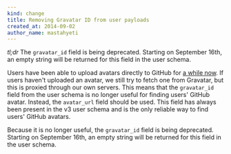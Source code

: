 ```yaml
---
kind: change
title: Removing Gravatar ID from user payloads
created_at: 2014-09-02
author_name: mastahyeti
---
```


*tl;dr* The `gravatar_id` field is being deprecated. Starting on September 16th, an
empty string will be returned for this field in the user schema.

Users have been able to upload avatars directly to GitHub for [a while
now](https://github.com/blog/1803-switch-your-picture-with-ease). If users
haven't uploaded an avatar, we still try to fetch one from Gravatar, but this is
proxied through our own servers. This means that the `gravatar_id` field from
the user schema is no longer useful for finding users' GitHub avatar. Instead,
the `avatar_url` field should be used. This field has always been present in the
v3 user schema and is the only reliable way to find users' GitHub avatars.


Because it is no longer useful, the `gravatar_id` field is being deprecated.
Starting on September 16th, an empty string will be returned for this field in
the user schema.
